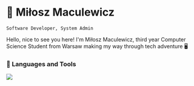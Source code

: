 # 🚀 Miłosz Maculewicz 
` Software Developer, System Admin `

Hello, nice to see you here! I'm Miłosz Maculewicz, third year Computer Science Student from Warsaw making my way through tech adventure 🖥️

### 🧰 Languages and Tools

[![](https://skillicons.dev/icons?i=cpp,python,qt,mysql,postgres,git,windows,linux,bash,html,css,react,tailwind)]()
